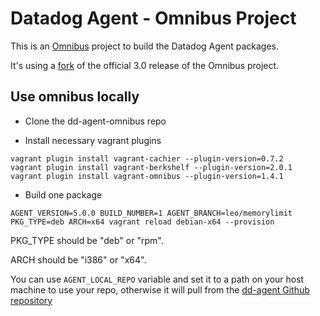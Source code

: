 Datadog Agent - Omnibus Project
================

This is an [Omnibus](https://github.com/opscode/omnibus) project to build the Datadog Agent packages.

It's using a [fork](https://github.com/DataDog/omnibus-ruby/compare/opscode:3.0-stable...custom3.0) of the official 3.0 release of the Omnibus project.

## Use omnibus locally

* Clone the dd-agent-omnibus repo

* Install necessary vagrant plugins
```
vagrant plugin install vagrant-cachier --plugin-version=0.7.2
vagrant plugin install vagrant-berkshelf --plugin-version=2.0.1
vagrant plugin install vagrant-omnibus --plugin-version=1.4.1
```
* Build one package
```
AGENT_VERSION=5.0.0 BUILD_NUMBER=1 AGENT_BRANCH=leo/memorylimit PKG_TYPE=deb ARCH=x64 vagrant reload debian-x64 --provision
```

PKG_TYPE should be "deb" or "rpm".

ARCH should be "i386" or "x64".

You can use `AGENT_LOCAL_REPO` variable and set it to a path on your host machine to use your repo, otherwise it will pull from the [dd-agent Github repository](https://github.com/datadog/dd-agent)

